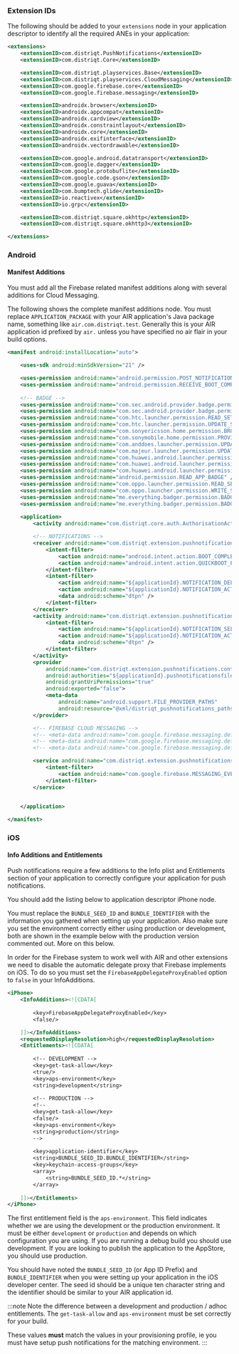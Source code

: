 
### Extension IDs

The following should be added to your `extensions` node in your application descriptor to identify all the required ANEs in your application:

```xml
<extensions>
	<extensionID>com.distriqt.PushNotifications</extensionID>
	<extensionID>com.distriqt.Core</extensionID>

	<extensionID>com.distriqt.playservices.Base</extensionID>
	<extensionID>com.distriqt.playservices.CloudMessaging</extensionID>
	<extensionID>com.google.firebase.core</extensionID>
	<extensionID>com.google.firebase.messaging</extensionID>

	<extensionID>androidx.browser</extensionID>
	<extensionID>androidx.appcompat</extensionID>
	<extensionID>androidx.cardview</extensionID>
	<extensionID>androidx.constraintlayout</extensionID>
	<extensionID>androidx.core</extensionID>
	<extensionID>androidx.exifinterface</extensionID>
	<extensionID>androidx.vectordrawable</extensionID>

	<extensionID>com.google.android.datatransport</extensionID>
	<extensionID>com.google.dagger</extensionID>
	<extensionID>com.google.protobuflite</extensionID>
	<extensionID>com.google.code.gson</extensionID>
	<extensionID>com.google.guava</extensionID>
	<extensionID>com.bumptech.glide</extensionID>
	<extensionID>io.reactivex</extensionID>
	<extensionID>io.grpc</extensionID>

    <extensionID>com.distriqt.square.okhttp</extensionID>
    <extensionID>com.distriqt.square.okhttp3</extensionID>

</extensions>
```


### Android 

#### Manifest Additions

You must add all the Firebase related manifest additions along with several additions for Cloud Messaging. 

The following shows the complete manifest additions node. You must replace `APPLICATION_PACKAGE` with your 
AIR application's Java package name, something like `air.com.distriqt.test`.
Generally this is your AIR application id prefixed by `air.` unless you have specified no air flair in your build options.


```xml
<manifest android:installLocation="auto">

	<uses-sdk android:minSdkVersion="21" />

	<uses-permission android:name="android.permission.POST_NOTIFICATIONS"/>
	<uses-permission android:name="android.permission.RECEIVE_BOOT_COMPLETED" />
	
	<!-- BADGE -->
	<uses-permission android:name="com.sec.android.provider.badge.permission.READ" />
	<uses-permission android:name="com.sec.android.provider.badge.permission.WRITE" />
	<uses-permission android:name="com.htc.launcher.permission.READ_SETTINGS" />
	<uses-permission android:name="com.htc.launcher.permission.UPDATE_SHORTCUT" />
	<uses-permission android:name="com.sonyericsson.home.permission.BROADCAST_BADGE" />
	<uses-permission android:name="com.sonymobile.home.permission.PROVIDER_INSERT_BADGE" />
	<uses-permission android:name="com.anddoes.launcher.permission.UPDATE_COUNT" />
	<uses-permission android:name="com.majeur.launcher.permission.UPDATE_BADGE" />
	<uses-permission android:name="com.huawei.android.launcher.permission.CHANGE_BADGE" />
	<uses-permission android:name="com.huawei.android.launcher.permission.READ_SETTINGS" />
	<uses-permission android:name="com.huawei.android.launcher.permission.WRITE_SETTINGS" />
	<uses-permission android:name="android.permission.READ_APP_BADGE" />
	<uses-permission android:name="com.oppo.launcher.permission.READ_SETTINGS" />
	<uses-permission android:name="com.oppo.launcher.permission.WRITE_SETTINGS" />
	<uses-permission android:name="me.everything.badger.permission.BADGE_COUNT_READ" />
	<uses-permission android:name="me.everything.badger.permission.BADGE_COUNT_WRITE" />
	
	<application>
		<activity android:name="com.distriqt.core.auth.AuthorisationActivity" android:theme="@android:style/Theme.Translucent.NoTitleBar" android:exported="false" />

		<!-- NOTIFICATIONS -->
		<receiver android:name="com.distriqt.extension.pushnotifications.notifications.receivers.NotificationReceiver" android:exported="false">
			<intent-filter>
				<action android:name="android.intent.action.BOOT_COMPLETED" />
				<action android:name="android.intent.action.QUICKBOOT_POWERON" />
			</intent-filter>
			<intent-filter>
				<action android:name="${applicationId}.NOTIFICATION_DELETED" />
				<action android:name="${applicationId}.NOTIFICATION_ACTION" />
				<data android:scheme="dtpn" />
			</intent-filter>
		</receiver>
		<activity android:name="com.distriqt.extension.pushnotifications.notifications.NotificationActivity" android:exported="false">
			<intent-filter>
				<action android:name="${applicationId}.NOTIFICATION_SELECTED" />
				<action android:name="${applicationId}.NOTIFICATION_ACTION" />
				<data android:scheme="dtpn" />
			</intent-filter>
		</activity>
		<provider
			android:name="com.distriqt.extension.pushnotifications.content.FileProvider"
			android:authorities="${applicationId}.pushnotificationsfileprovider"
			android:grantUriPermissions="true"
			android:exported="false">
			<meta-data
				android:name="android.support.FILE_PROVIDER_PATHS"
				android:resource="@xml/distriqt_pushnotifications_paths" />
		</provider>

		<!-- FIREBASE CLOUD MESSAGING -->
		<!-- <meta-data android:name="com.google.firebase.messaging.default_notification_icon" android:resource="@drawable/ic_stat_distriqt" /> -->
		<!-- <meta-data android:name="com.google.firebase.messaging.default_notification_color" android:resource="@color/blue" /> -->
		<!-- <meta-data android:name="com.google.firebase.messaging.default_notification_channel_id" android:value="test_sound_res_channel"/> -->

		<service android:name="com.distriqt.extension.pushnotifications.fcm.FcmMessagingService" android:exported="false">
			<intent-filter>
				<action android:name="com.google.firebase.MESSAGING_EVENT"/>
			</intent-filter>
		</service>
		

	</application>

</manifest>
```



### iOS

#### Info Additions and Entitlements

Push notifications require a few additions to the Info plist and Entitlements section 
of your application to correctly configure your application for push notifications. 

You should add the listing below to application descriptor iPhone node.

You must replace the `BUNDLE_SEED_ID` and `BUNDLE_IDENTIFIER` with the information you
gathered when setting up your application. Also make sure you set the environment 
correctly either using production or development, both are shown in the example 
below with the production version commented out. More on this below.

In order for the Firebase system to work well with AIR and other extensions we need
to disable the automatic delegate proxy that Firebase implements on iOS. To do so 
you must set the `FirebaseAppDelegateProxyEnabled` option to `false` in your InfoAdditions.


```xml
<iPhone>
	<InfoAdditions><![CDATA[
		
		<key>FirebaseAppDelegateProxyEnabled</key>
		<false/>

	]]></InfoAdditions>
	<requestedDisplayResolution>high</requestedDisplayResolution>
	<Entitlements><![CDATA[
		
		<!-- DEVELOPMENT -->
		<key>get-task-allow</key>
		<true/>
		<key>aps-environment</key>
		<string>development</string>
		
		<!-- PRODUCTION -->
		<!--
		<key>get-task-allow</key>
		<false/>
		<key>aps-environment</key>
		<string>production</string>
		-->
		
		<key>application-identifier</key>
		<string>BUNDLE_SEED_ID.BUNDLE_IDENTIFIER</string>
		<key>keychain-access-groups</key>
		<array>
			<string>BUNDLE_SEED_ID.*</string>
		</array>
		
	]]></Entitlements>
</iPhone>
```


The first entitlement field is the `aps-environment`. This field indicates whether 
we are using the development or the production environment. It must be either 
`development` or `production` and depends on which configuration you are using. 
If you are running a debug build you should use development. If you are looking 
to publish the application to the AppStore, you should use production.

You should have noted the `BUNDLE_SEED_ID` (or App ID Prefix) and `BUNDLE_IDENTIFIER` 
when you were setting up your application in the iOS developer center. 
The seed id should be a unique ten character string and the identifier should be 
similar to your AIR application id.


:::note 
Note the difference between a development and production / adhoc entitlements. The `get-task-allow` and `aps-environment` must be set correctly for your build.

These values **must** match the values in your provisioning profile, ie you must have setup push notifications for the matching environment.
:::


